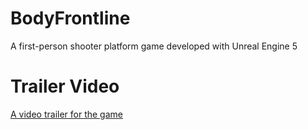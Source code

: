 # BodyFrontline

A first-person shooter platform game developed with Unreal Engine 5

# Trailer Video
[A video trailer for the game](https://youtu.be/rXww7bupdYc)